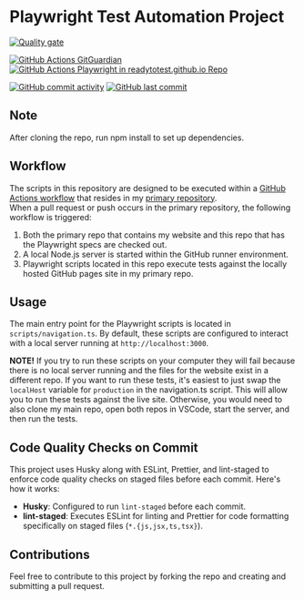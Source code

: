# Playwright Test Automation Project

[![Quality gate](https://sonarcloud.io/api/project_badges/quality_gate?project=readytotest_test-playwright)](https://sonarcloud.io/summary/new_code?id=readytotest_test-playwright)

[![GitHub Actions GitGuardian](https://github.com/readytotest/test-playwright/actions/workflows/gitguardian.yml/badge.svg)](https://github.com/readytotest/test-playwright/actions/workflows/gitguardian.yml)
[![GitHub Actions Playwright in readytotest.github.io Repo](https://github.com/readytotest/readytotest.github.io/actions/workflows/playwright-mysite.yml/badge.svg)](https://github.com/readytotest/readytotest.github.io/actions/workflows/playwright-mysite.yml)

[![GitHub commit activity](https://img.shields.io/github/commit-activity/t/readytotest/test-playwright?style=social&color=%23FF69B4)](https://github.com/readytotest/test-playwright/commits/main/)
[![GitHub last commit](https://img.shields.io/github/last-commit/readytotest/test-playwright?style=social)](https://github.com/readytotest/test-playwright/commits/main/)

## Note

After cloning the repo, run npm install to set up dependencies.

## Workflow

The scripts in this repository are designed to be executed within a [GitHub Actions workflow](https://github.com/readytotest/readytotest.github.io/blob/main/.github/workflows/playwright-mysite.yml) that resides in my [primary repository](https://github.com/readytotest/readytotest.github.io).
<br>
When a pull request or push occurs in the primary repository, the following workflow is triggered:

1. Both the primary repo that contains my website and this repo that has the Playwright specs are checked out.
2. A local Node.js server is started within the GitHub runner environment.
3. Playwright scripts located in this repo execute tests against the locally hosted GitHub pages site in my primary repo.

## Usage

The main entry point for the Playwright scripts is located in `scripts/navigation.ts`. By default, these scripts are configured to interact with a local server running at `http://localhost:3000`.

<b>NOTE!</b> If you try to run these scripts on your computer they will fail because there is no local server running and the files for the website exist in a different repo. If you want to run these tests, it's easiest to just swap the `localHost` variable for `production` in the navigation.ts script. This will allow you to run these tests against the live site. Otherwise, you would need to also clone my main repo, open both repos in VSCode, start the server, and then run the tests.

## Code Quality Checks on Commit

This project uses Husky along with ESLint, Prettier, and lint-staged to enforce code quality checks on staged files before each commit. Here's how it works:

- **Husky**: Configured to run `lint-staged` before each commit.
- **lint-staged**: Executes ESLint for linting and Prettier for code formatting specifically on staged files (`*.{js,jsx,ts,tsx}`).

## Contributions

Feel free to contribute to this project by forking the repo and creating and submitting a pull request.
